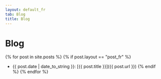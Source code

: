 ```yaml
---
layout: default_fr
tab: Blog
title: Blog
---
```


# Blog

{% for post in site.posts %}
{% if post.layout == "post_fr" %}
* {{ post.date | date_to_string }}: [{{ post.title }}]({{ post.url }})
{% endif %}
{% endfor %}
